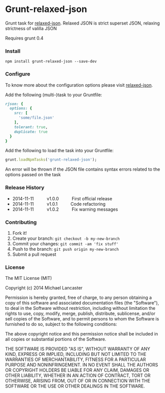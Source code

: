 Grunt-relaxed-json
==============

Grunt task for [relaxed-json](https://github.com/phadej/relaxed-json).
Relaxed JSON is strict superset JSON, relaxing strictness of valilla JSON

Requires grunt 0.4

### Install

    npm install grunt-relaxed-json --save-dev

### Configure

To know more about the configuration options please visit [relaxed-json](https://github.com/phadej/relaxed-json).

Add the following (multi-)task to your Gruntfile:

```ruby
rjson: {
  options: {
    src: [
      'some/file.json'
    ],
    tolerant: true,
    duplicate: true
  }
}
```

Add the following to load the task into your Gruntfile:

```ruby
grunt.loadNpmTasks('grunt-relaxed-json');
```

An error will be thrown if the JSON file contains syntax errors related to the options passed on the task

### Release History

* 2014-11-11   v1.0.0   First official release
* 2014-11-11   v1.0.1   Code refactoring
* 2014-11-11   v1.0.2   Fix warning messages

### Contributing
 
1. Fork it!
2. Create your branch: `git checkout -b my-new-branch`
3. Commit your changes: `git commit -am 'fix stuff'`
4. Push to the branch: `git push origin my-new-branch`
5. Submit a pull request


### License

The MIT License (MIT)

Copyright (c) 2014 Michael Lancaster

Permission is hereby granted, free of charge, to any person obtaining a copy
of this software and associated documentation files (the "Software"), to deal
in the Software without restriction, including without limitation the rights
to use, copy, modify, merge, publish, distribute, sublicense, and/or sell
copies of the Software, and to permit persons to whom the Software is
furnished to do so, subject to the following conditions:

The above copyright notice and this permission notice shall be included in all
copies or substantial portions of the Software.

THE SOFTWARE IS PROVIDED "AS IS", WITHOUT WARRANTY OF ANY KIND, EXPRESS OR
IMPLIED, INCLUDING BUT NOT LIMITED TO THE WARRANTIES OF MERCHANTABILITY,
FITNESS FOR A PARTICULAR PURPOSE AND NONINFRINGEMENT. IN NO EVENT SHALL THE
AUTHORS OR COPYRIGHT HOLDERS BE LIABLE FOR ANY CLAIM, DAMAGES OR OTHER
LIABILITY, WHETHER IN AN ACTION OF CONTRACT, TORT OR OTHERWISE, ARISING FROM,
OUT OF OR IN CONNECTION WITH THE SOFTWARE OR THE USE OR OTHER DEALINGS IN THE
SOFTWARE.
